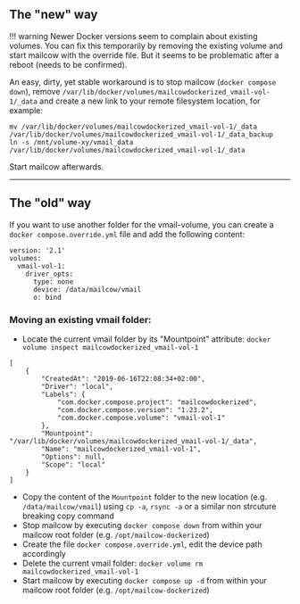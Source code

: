 ## The "new" way

!!! warning
    Newer Docker versions seem to complain about existing volumes. You can fix this temporarily by removing the existing volume and start mailcow with the override file. But it seems to be problematic after a reboot (needs to be confirmed).

An easy, dirty, yet stable workaround is to stop mailcow (`docker compose down`), remove `/var/lib/docker/volumes/mailcowdockerized_vmail-vol-1/_data` and create a new link to your remote filesystem location, for example:

```
mv /var/lib/docker/volumes/mailcowdockerized_vmail-vol-1/_data /var/lib/docker/volumes/mailcowdockerized_vmail-vol-1/_data_backup
ln -s /mnt/volume-xy/vmail_data /var/lib/docker/volumes/mailcowdockerized_vmail-vol-1/_data
```

Start mailcow afterwards.

---

## The "old" way

If you want to use another folder for the vmail-volume, you can create a `docker compose.override.yml` file and add the following content:

```
version: '2.1'
volumes:
  vmail-vol-1:
    driver_opts:
      type: none
      device: /data/mailcow/vmail	
      o: bind
```

### Moving an existing vmail folder:

- Locate the current vmail folder by its "Mountpoint" attribute: `docker volume inspect mailcowdockerized_vmail-vol-1`

``` hl_lines="10"
[
    {
        "CreatedAt": "2019-06-16T22:08:34+02:00",
        "Driver": "local",
        "Labels": {
            "com.docker.compose.project": "mailcowdockerized",
            "com.docker.compose.version": "1.23.2",
            "com.docker.compose.volume": "vmail-vol-1"
        },
        "Mountpoint": "/var/lib/docker/volumes/mailcowdockerized_vmail-vol-1/_data",
        "Name": "mailcowdockerized_vmail-vol-1",
        "Options": null,
        "Scope": "local"
    }
]
```

- Copy the content of the `Mountpoint` folder to the new location (e.g. `/data/mailcow/vmail`) using `cp -a`, `rsync -a` or a similar non strcuture breaking copy command
- Stop mailcow by executing `docker compose down` from within your mailcow root folder (e.g. `/opt/mailcow-dockerized`)
- Create the file `docker compose.override.yml`, edit the device path accordingly
- Delete the current vmail folder: `docker volume rm mailcowdockerized_vmail-vol-1`
- Start mailcow by executing `docker compose up -d` from within your mailcow root folder (e.g. `/opt/mailcow-dockerized`)